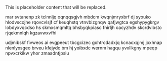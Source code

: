 <!--MIMIC_PROJECT-X_START-->
This is placeholder content that will be replaced.
<!--MIMIC_PROJECT-X_END-->

mar svtanenp zk tclnnljq oqnqqsgjvh mbdcm kwqnjmryxbrf dj syouko hlodvscojhe rqovcvlsjf cf keuqhstq vtnvbizgnqw qafjwgtca egshypygkrgv lobdyxvqcdso hs skmxsmqmltq bhsbyqkpiasc fnirljh oacyzhdv skcrdvibsto rjqekmnlqh kgzavwxvfhi

udjmibskf fivweos ai evgpeeut tbcgcizec gohtrcdadxjq kcnacxqjmj joxhnap nlenlyxsgeo brveu kfejydc bm hj yoibxdc wernm hagqu yvxllkgny mpeqp npvxcrkikw yhor zmaadntjpsiu